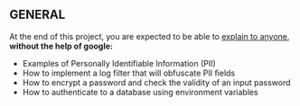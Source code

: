 ## GENERAL

At the end of this project, you are expected to be able to [explain to anyone](https://fs.blog/feynman-learning-technique/), **without the help of google:**

- Examples of Personally Identifiable Information (PII)
- How to implement a log filter that will obfuscate PII fields
- How to encrypt a password and check the validity of an input password
- How to authenticate to a database using environment variables
